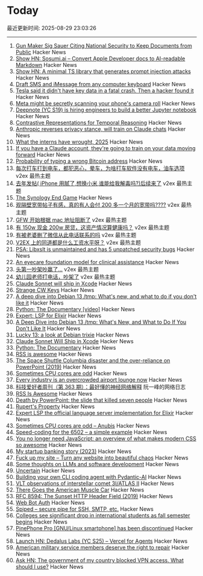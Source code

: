 # Today

最近更新时间: 2025-08-29 23:03:26

--- 
1. [Gun Maker Sig Sauer Citing National Security to Keep Documents from Public](https://practicalshootinginsights.com/eighth-circuit-fmeca-update/) Hacker News
2. [Show HN: Sosumi.ai – Convert Apple Developer docs to AI-readable Markdown](https://sosumi.ai/) Hacker News
3. [Show HN: A minimal TS library that generates prompt injection attacks](https://prompt-injector.blueprintlab.io/) Hacker News
4. [Draft SMS and iMessage from any computer keyboard](https://sethmlarson.dev/draft-sms-and-imessage-from-any-computer-keyboard) Hacker News
5. [Tesla said it didn't have key data in a fatal crash. Then a hacker found it](https://www.washingtonpost.com/technology/2025/08/29/tesla-autopilot-crashes-evidence-testimony-wrongful-death/) Hacker News
6. [Meta might be secretly scanning your phone's camera roll](https://www.zdnet.com/article/meta-might-be-secretly-scanning-your-phones-camera-roll-how-to-check-and-turn-it-off/) Hacker News
7. [Deepnote (YC S19) is hiring engineers to build a better Jupyter notebook](https://deepnote.com/join-us) Hacker News
8. [Contrastive Representations for Temporal Reasoning](https://princeton-rl.github.io/CRTR/) Hacker News
9. [Anthropic reverses privacy stance, will train on Claude chats](https://www.perplexity.ai/page/anthropic-reverses-privacy-sta-xH4KWU9nS3KH4Aj9F12dvQ) Hacker News
10. [What the interns have wrought, 2025](https://blog.janestreet.com/wrought-2025/) Hacker News
11. [If you have a Claude account, they're going to train on your data moving forward](https://old.reddit.com/r/LocalLLaMA/comments/1n2ubjx/if_you_have_a_claude_personal_account_they_are/) Hacker News
12. [Probability of typing a wrong Bitcoin address](https://www.johndcook.com/blog/2025/08/28/wrong-address/) Hacker News
13. [每次打车打到电车，都犯恶心，晕车，为啥打车软件没有电车，油车选项](https://www.v2ex.com/t/1155720) v2ex 最热主题
14. [去年发帖( iPhone 用腻了,想换小米,谁能给我解毒吗?)后续来了](https://www.v2ex.com/t/1155719) v2ex 最热主题
15. [The Synology End Game](https://lowendbox.com/blog/they-used-to-be-good-but-now-theyve-turned-to-evil-the-synology-end-game/) Hacker News
16. [观隔壁宽带帖子有感，真的有人会付 200 多一个月的宽带吗????](https://www.v2ex.com/t/1155739) v2ex 最热主题
17. [GFW 开始根据 mac 地址阻断了](https://www.v2ex.com/t/1155738) v2ex 最热主题
18. [有 150w 现金 200w 房贷，这资产情况算健康吗？](https://www.v2ex.com/t/1155721) v2ex 最热主题
19. [有被老婆删了微信从此电话联系的吗](https://www.v2ex.com/t/1155715) v2ex 最热主题
20. [V2EX 上的同道都是什么工资水平呀？](https://www.v2ex.com/t/1155706) v2ex 最热主题
21. [PSA: Libxslt is unmaintained and has 5 unpatched security bugs](https://vuxml.freebsd.org/freebsd/b0a3466f-5efc-11f0-ae84-99047d0a6bcc.html) Hacker News
22. [An eyecare foundation model for clinical assistance](https://www.nature.com/articles/s41591-025-03900-7) Hacker News
23. [头第一吵架吵赢了...](https://www.v2ex.com/t/1155712) v2ex 最热主题
24. [幼儿园老师打电话，吵架了](https://www.v2ex.com/t/1155696) v2ex 最热主题
25. [Claude Sonnet will ship in Xcode](https://developer.apple.com/documentation/xcode-release-notes/xcode-26-release-notes) Hacker News
26. [Strange CW Keys](https://sites.google.com/site/oh6dccw/strangecwkeys) Hacker News
27. [A deep dive into Debian 13 /tmp: What's new, and what to do if you don't like it](https://lowendbox.com/blog/a-deep-dive-into-debian-13s-tmp-whats-new-and-what-to-do-if-you-dont-like-it/) Hacker News
28. [Python: The Documentary [video]](https://www.youtube.com/watch?v=GfH4QL4VqJ0) Hacker News
29. [Expert: LSP for Elixir](https://github.com/elixir-lang/expert) Hacker News
30. [A Deep Dive into Debian 13 /tmp: What's New, and What to Do If You Don't Like It](https://lowendbox.com/blog/a-deep-dive-into-debian-13s-tmp-whats-new-and-what-to-do-if-you-dont-like-it/) Hacker News
31. [Lucky 13: a look at Debian trixie](https://lwn.net/Articles/1033474/) Hacker News
32. [Claude Sonnet Will Ship in Xcode](https://developer.apple.com/documentation/xcode-release-notes/xcode-26-release-notes) Hacker News
33. [Python: The Documentary](https://lwn.net/Articles/1035537/) Hacker News
34. [RSS is awesome](https://evanverma.com/rss-is-awesome) Hacker News
35. [The Space Shuttle Columbia disaster and the over-reliance on PowerPoint (2019)](https://mcdreeamiemusings.com/blog/2019/4/13/gsux1h6bnt8lqjd7w2t2mtvfg81uhx) Hacker News
36. [Sometimes CPU cores are odd](https://anubis.techaro.lol/blog/2025/cpu-core-odd/) Hacker News
37. [Every industry is an overcrowded airport lounge now](https://quoththeraven.substack.com/p/every-industry-is-an-overcrowded) Hacker News
38. [科技爱好者周刊（第 363 期）：最好懂的神经网络解释](http://www.ruanyifeng.com/blog/2025/08/weekly-issue-363.html) 阮一峰的网络日志
39. [RSS Is Awesome](https://evanverma.com/rss-is-awesome) Hacker News
40. [Death by PowerPoint: the slide that killed seven people](https://mcdreeamiemusings.com/blog/2019/4/13/gsux1h6bnt8lqjd7w2t2mtvfg81uhx) Hacker News
41. [Rupert's Property](https://johncarlosbaez.wordpress.com/2025/08/28/a-polyhedron-without-ruperts-property/) Hacker News
42. [Expert LSP the official language server implementation for Elixir](https://github.com/elixir-lang/expert) Hacker News
43. [Sometimes CPU cores are odd – Anubis](https://anubis.techaro.lol/blog/2025/cpu-core-odd/) Hacker News
44. [Speed-coding for the 6502 – a simple example](https://www.colino.net/wordpress/en/archives/2025/08/28/speed-coding-for-the-6502-a-simple-example/) Hacker News
45. [You no longer need JavaScript: an overview of what makes modern CSS so awesome](https://lyra.horse/blog/2025/08/you-dont-need-js/) Hacker News
46. [My startup banking story (2023)](https://mitchellh.com/writing/my-startup-banking-story) Hacker News
47. [Fuck up my site – Turn any website into beautiful chaos](https://www.fuckupmysite.com/?url=https%3A%2F%2Fnews.ycombinator.com&torchCursor=true&comicSans=true&fakeCursors=true&peskyFly=true) Hacker News
48. [Some thoughts on LLMs and software development](https://martinfowler.com/articles/202508-ai-thoughts.html) Hacker News
49. [Uncertain<T>](https://nshipster.com/uncertainty/) Hacker News
50. [Building your own CLI coding agent with Pydantic-AI](https://martinfowler.com/articles/build-own-coding-agent.html) Hacker News
51. [VLT observations of interstellar comet 3I/ATLAS II](https://arxiv.org/abs/2508.18382) Hacker News
52. [There Goes the American Muscle Car](https://thedispatch.com/article/dodge-challenger-muscle-cars/) Hacker News
53. [RFC 8594: The Sunset HTTP Header Field (2019)](https://datatracker.ietf.org/doc/html/rfc8594) Hacker News
54. [Web Bot Auth](https://developers.cloudflare.com/bots/reference/bot-verification/web-bot-auth/) Hacker News
55. [Spiped – secure pipe for SSH, SMTP, etc.](https://www.tarsnap.com/spiped.html) Hacker News
56. [Colleges see significant drop in international students as fall semester begins](https://text.npr.org/nx-s1-5498669) Hacker News
57. [PinePhone Pro [GNU/Linux smartphone] has been discontinued](https://social.treehouse.systems/@pine64/115027515081143369) Hacker News
58. [Launch HN: Dedalus Labs (YC S25) – Vercel for Agents](https://news.ycombinator.com/item?id=45054040) Hacker News
59. [American military service members deserve the right to repair](https://www.militarytimes.com/opinion/2025/07/11/why-service-members-deserve-the-right-to-repair/) Hacker News
60. [Ask HN: The government of my country blocked VPN access. What should I use?](https://news.ycombinator.com/item?id=45054260) Hacker News
